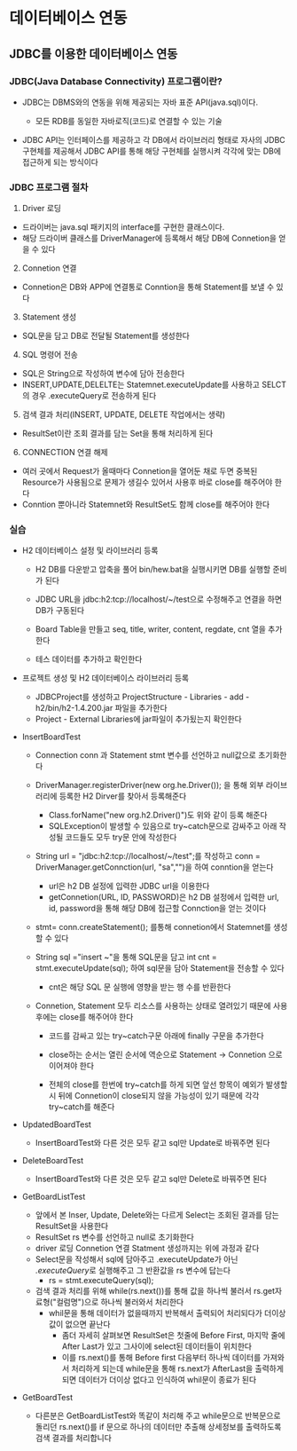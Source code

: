 # 데이터베이스 연동

## JDBC를 이용한 데이터베이스 연동

### JDBC(Java Database Connectivity) 프로그램이란?

- JDBC는 DBMS와의 연동을 위해 제공되는 자바 표준 API(java.sql)이다.

  - 모든 RDB를 동일한 자바로직(코드)로 연결할 수 있는 기술

- JDBC API는 인터페이스를 제공하고 각 DB에서 라이브러리 형태로 자사의 JDBC 구현체를 제공해서 JDBC API를 통해 해당 구현체를 실행시켜 각각에 맞는 DB에 접근하게 되는 방식이다

  

### JDBC 프로그램 절차

1) Driver 로딩

- 드라이버는 java.sql 패키지의 interface를 구현한 클래스이다.
- 해당 드라이버 클래스를 DriverManager에 등록해서 해당 DB에 Connetion을 얻을 수 있다

2) Connetion 연결

- Connetion은 DB와 APP에 연결통로 Conntion을 통해 Statement를 보낼 수 있다

3) Statement 생성

- SQL문을 담고 DB로 전달될 Statement를 생성한다

4) SQL 명령어 전송

- SQL은 String으로 작성하여 변수에 담아 전송한다
- INSERT,UPDATE,DELELTE는 Statemnet.executeUpdate를 사용하고 SELCT의 경우 .executeQuery로 전송하게 된다

5) 검색 결과 처리(INSERT, UPDATE, DELETE 작업에서는 생략)

- ResultSet이란 조회 결과를 담는 Set을 통해 처리하게 된다

6) CONNECTION 연결 해제

- 여러 곳에서 Request가 올때마다 Connetion을 열어둔 채로 두면 중복된 Resource가 사용됨으로 문제가 생길수 있어서 사용후 바로 close를 해주어야 한다
- Conntion 뿐아니라 Statemnet와 ResultSet도 함께 close를 해주어야 한다



### 실습

- H2 데이터베이스 설정 및 라이브러리 등록

  - H2 DB를 다운받고 압축을 풀어 bin/hew.bat을 실행시키면 DB를 실행할 준비가 된다

  - JDBC URL을 jdbc:h2:tcp://localhost/~/test으로 수정해주고 연결을 하면 DB가 구동된다

  - Board Table을 만들고 seq, title, writer, content, regdate, cnt 열을 추가한다

  - 테스 데이터를 추가하고 확인한다

    

- 프로젝트 생성 및 H2 데이터베이스 라이브러리 등록 

  - JDBCProject를 생성하고 ProjectStructure - Libraries - add - h2/bin/h2-1.4.200.jar 파일을 추가한다
  - Project - External Libraries에 jar파일이 추가됬는지 확인한다

- InsertBoardTest

  - Connection conn 과 Statement stmt 변수를 선언하고 null값으로 초기화한다

  - DriverManager.registerDriver(new org.he.Driver()); 을 통해 외부 라이브러리에 등록한 H2 Dirver를 찾아서 등록해준다

    - Class.forName("new org.h2.Driver()")도 위와 같이 등록 해준다
    - SQLException이 발생할 수 있음으로 try~catch문으로 감싸주고 아래 작성될 코드들도 모두 try문 안에 작성한다

  - String url = "jdbc:h2:tcp://localhost/~/test";를 작성하고 conn = DriverManager.getConnction(url, "sa","")을 하여 conntion을 얻는다

    - url은 h2 DB 설정에 입력한 JDBC url을 이용한다
    - getConnetion(URL, ID, PASSWORD)은 h2 DB 설정에서 입력한 url, id, password을 통해 해당 DB에 접근할 Connction을 얻는 것이다

  - stmt= conn.createStatement(); 를통해 connetion에서 Statemnet를 생성할 수 있다

  - String sql ="insert ~"을 통해 SQL문을 담고 int cnt = stmt.executeUpdate(sql); 하여 sql문을 담아 Statement을 전송할 수 있다

    - cnt은 해당 SQL 문 실행에 영향을 받는 행 수를 반환한다

  - Connetion, Statement 모두 리소스를 사용하는 상태로 열려있기 때문에 사용후에는 close를 해주어야 한다

    - 코드를 감싸고 있는 try~catch구문 아래에 finally 구문을 추가한다

    - close하는 순서는 열린 순서에 역순으로 Statement -> Connetion 으로 이어져야 한다

    - 전체의 close를 한번에 try~catch를 하게 되면 앞선 항목이 예외가 발생할시 뒤에 Connetion이 close되지 않을 가능성이 있기 때문에 각각 try~catch를 해준다

      

    

- UpdatedBoardTest

  - InsertBoardTest와 다른 것은 모두 같고 sql만 Update로 바꿔주면 된다

- DeleteBoardTest

  - InsertBoardTest와 다른 것은 모두 같고 sql만 Delete로 바꿔주면 된다

- GetBoardListTest

  - 앞에서 본 Inser, Update, Delete와는 다르게 Select는 조회된 결과를 담는 ResultSet을 사용한다
  - ResultSet rs 변수를 선언하고 null로 초기화한다
  - driver 로딩 Connetion 연결 Statment 생성까지는 위에 과정과 같다
  - Select문을 작성해서 sql에 담아주고 .executeUpdate가 아닌 *.executeQuery*로 실행해주고 그 반환값을 rs 변수에 답는다
    - rs = stmt.executeQuery(sql);
  - 검색 결과 처리를 위해 while(rs.next())를 통해 값을 하나씩 불러서 rs.get자료형("컬럼명")으로 하나씩 불러와서 처리한다
    - whil문을 통해 데이터가 없을때까지 반복해서 출력되어 처리되다가 더이상 값이 없으면 끝난다
      - 좀더 자세히 살펴보면 ResultSet은 첫줄에 Before First, 마지막 줄에 After Last가 있고 그사이에 select된 데이터들이 위치한다
      - 이를 rs.next()를 통해 Before first 다음부터 하나씩 데이터를 가져와서 처리하게 되는데 while문을 통해 rs.next가 AfterLast을 출력하게 되면 데이터가 더이상 없다고 인식하여 whil문이 종료가 된다

- GetBoardTest

  - 다른분은 GetBoardListTest와 똑같이 처리해 주고 while문으로 반복문으로 돌리던 rs.next()를 if 문으로 하나의 데이터만 추출해 상세정보를 출력하도록 검색 결과를 처리합니다


